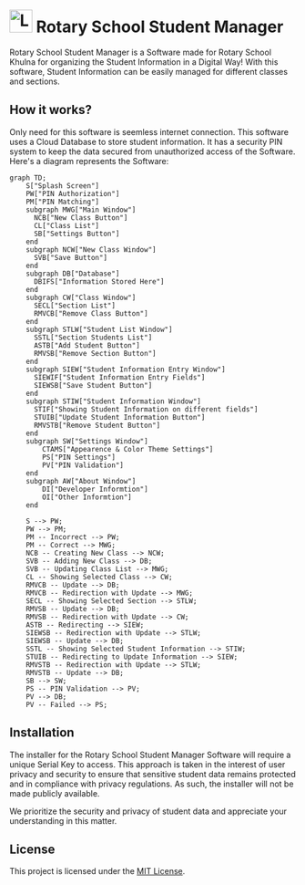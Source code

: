 # <picture><source media="(prefers-color-scheme: dark)" srcset="https://github.com/Sayad-Uddin-Tahsin/Rotary-School-Student-Manager/blob/main/Assets/Logo%20Light.png?raw=true"><img alt="Logo" src="https://github.com/Sayad-Uddin-Tahsin/Rotary-School-Student-Manager/blob/main/Assets/Logo%20Dark.png?raw=true" height=40 width=40></picture>  Rotary School Student Manager

Rotary School Student Manager is a Software made for Rotary School Khulna for organizing the Student Information in a Digital Way! With this software, Student Information can be easily managed for different classes and sections.

## How it works?
Only need for this software is seemless internet connection. This software uses a Cloud Database to store student information. It has a security PIN system to keep the data secured from unauthorized access of the Software. Here's a diagram represents the Software:
```mermaid
graph TD;
    S["Splash Screen"]
    PW["PIN Authorization"]
    PM["PIN Matching"]
    subgraph MWG["Main Window"]
      NCB["New Class Button"]
      CL["Class List"]
      SB["Settings Button"]
    end
    subgraph NCW["New Class Window"]
      SVB["Save Button"]
    end
    subgraph DB["Database"]
      DBIFS["Information Stored Here"]
    end
    subgraph CW["Class Window"]
      SECL["Section List"]
      RMVCB["Remove Class Button"]
    end
    subgraph STLW["Student List Window"]
      SSTL["Section Students List"]
      ASTB["Add Student Button"]
      RMVSB["Remove Section Button"]
    end
    subgraph SIEW["Student Information Entry Window"]
      SIEWIF["Student Information Entry Fields"]
      SIEWSB["Save Student Button"]
    end
    subgraph STIW["Student Information Window"]
      STIF["Showing Student Information on different fields"]
      STUIB["Update Student Information Button"]
      RMVSTB["Remove Student Button"]
    end
    subgraph SW["Settings Window"]
        CTAMS["Appearence & Color Theme Settings"]
        PS["PIN Settings"]
        PV["PIN Validation"]
    end
    subgraph AW["About Window"]
        DI["Developer Informtion"]
        OI["Other Informtion"]
    end

    S --> PW;
    PW --> PM;
    PM -- Incorrect --> PW;
    PM -- Correct --> MWG;
    NCB -- Creating New Class --> NCW;
    SVB -- Adding New Class --> DB;
    SVB -- Updating Class List --> MWG;
    CL -- Showing Selected Class --> CW;
    RMVCB -- Update --> DB;
    RMVCB -- Redirection with Update --> MWG;
    SECL -- Showing Selected Section --> STLW;
    RMVSB -- Update --> DB;
    RMVSB -- Redirection with Update --> CW;
    ASTB -- Redirecting --> SIEW;
    SIEWSB -- Redirection with Update --> STLW;
    SIEWSB -- Update --> DB;
    SSTL -- Showing Selected Student Information --> STIW;
    STUIB -- Redirecting to Update Information --> SIEW;
    RMVSTB -- Redirection with Update --> STLW;
    RMVSTB -- Update --> DB;
    SB --> SW;
    PS -- PIN Validation --> PV;
    PV --> DB;
    PV -- Failed --> PS;
```

## Installation
The installer for the Rotary School Student Manager Software will require a unique Serial Key to access. This approach is taken in the interest of user privacy and security to ensure that sensitive student data remains protected and in compliance with privacy regulations. As such, the installer will not be made publicly available.

We prioritize the security and privacy of student data and appreciate your understanding in this matter.

## License
This project is licensed under the [MIT License](./LICENSE).
